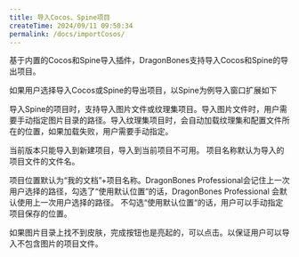 ```yaml
---
title: 导入Cocos、Spine项目
createTime: 2024/09/11 09:50:34
permalink: /docs/importCosos/
---
```

基于内置的Cocos和Spine导入插件，DragonBones支持导入Cocos和Spine的导出项目。

如果用户选择导入Cocos或Spine的导出项目，以Spine为例导入窗口扩展如下

导入Spine的项目时，支持导入图片文件或纹理集项目。导入图片文件时，用户需要手动指定图片目录的路径。导入纹理集项目时，会自动加载纹理集和配置文件所在的位置，如果加载失败，用户需要手动指定。

当前版本只能导入到新建项目，导入到当前项目不可用。
项目名称默认为导入的项目文件的文件名。

项目位置默认为“我的文档”+项目名称。DragonBones Professional会记住上一次用户选择的路径，勾选了“使用默认位置”的话，DragonBones Professional 会默认使用上一次用户选择的路径。 不勾选“使用默认位置“的话，用户可以手动指定项目保存的位置。

如果图片目录上找不到皮肤，完成按钮也是亮起的，可以点击。以保证用户可以导入不包含图片的项目文件。


